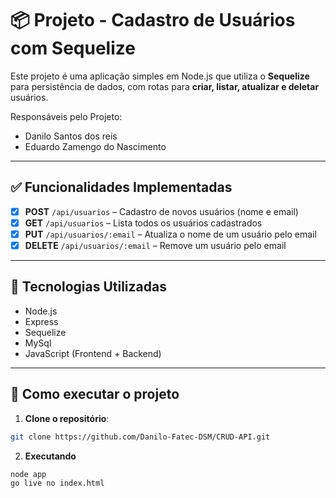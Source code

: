 # 📦 Projeto - Cadastro de Usuários com Sequelize

Este projeto é uma aplicação simples em Node.js que utiliza o **Sequelize** para persistência de dados, com rotas para **criar, listar, atualizar e deletar** usuários.

Responsáveis pelo Projeto: 
- Danilo Santos dos reis
- Eduardo Zamengo do Nascimento
  
---

## ✅ Funcionalidades Implementadas

- [x] **POST** `/api/usuarios` – Cadastro de novos usuários (nome e email)
- [x] **GET** `/api/usuarios` – Lista todos os usuários cadastrados
- [x] **PUT** `/api/usuarios/:email` – Atualiza o nome de um usuário pelo email
- [x] **DELETE** `/api/usuarios/:email` – Remove um usuário pelo email

---

## 🚀 Tecnologias Utilizadas

- Node.js
- Express
- Sequelize
- MySql
- JavaScript (Frontend + Backend)

---

## 🔧 Como executar o projeto

1. **Clone o repositório**:

```bash
git clone https://github.com/Danilo-Fatec-DSM/CRUD-API.git

```
2. **Executando**
```bash
node app
go live no index.html
